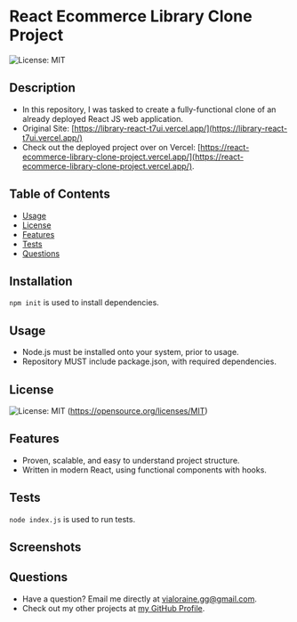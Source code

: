 # React Ecommerce Library Clone Project
  ![License: MIT](https://img.shields.io/badge/License-MIT-yellow.svg)
  ## Description
  * In this repository, I was tasked to create a fully-functional clone of an already deployed React JS web application.
  * Original Site: [https://library-react-t7ui.vercel.app/](https://library-react-t7ui.vercel.app/)
  * Check out the deployed project over on Vercel: [https://react-ecommerce-library-clone-project.vercel.app/](https://react-ecommerce-library-clone-project.vercel.app/).
  ## Table of Contents
  * [Usage](#usage)
  * [License](#license)
  * [Features](#features)
  * [Tests](#tests)
  * [Questions](#questions)
  ## Installation
  ```npm init``` is used to install dependencies.
  ## Usage
  * Node.js must be installed onto your system, prior to usage. 
  * Repository MUST include package.json, with required dependencies.
  ## License
  ![License: MIT](https://img.shields.io/badge/License-MIT-yellow.svg)
  (https://opensource.org/licenses/MIT)
  ## Features
  * Proven, scalable, and easy to understand project structure. 
  * Written in modern React, using functional components with hooks.
  ## Tests
  ```node index.js``` is used to run tests.
  ## Screenshots
  ## Questions
  * Have a question? Email me directly at vialoraine.gg@gmail.com.
  * Check out my other projects at [my GitHub Profile](https://github.com/vialoraine).